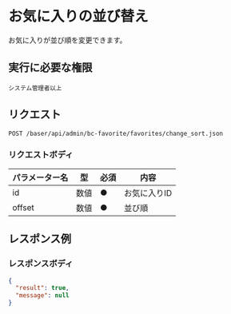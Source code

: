# お気に入りの並び替え

お気に入りが並び順を変更できます。

## 実行に必要な権限

```
システム管理者以上
```

## リクエスト
```
POST /baser/api/admin/bc-favorite/favorites/change_sort.json
```

### リクエストボディ

| パラメーター名 | 型   | 必須  | 内容      |
|---------|-----|-----|---------|
| id      | 数値  | ●   | お気に入りID |
| offset    | 数値 | ●　   | 並び順  |

## レスポンス例

### レスポンスボディ

```json
{
  "result": true,
  "message": null
}

```
